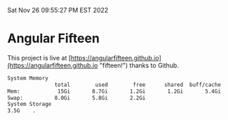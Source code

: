 Sat Nov 26 09:55:27 PM EST 2022

# Angular Fifteen


This project is live at [https://angularfifteen.github.io](https://angularfifteen.github.io "fifteen!") thanks to Github.

```bash
System Memory
               total        used        free      shared  buff/cache   available
Mem:            15Gi       8.7Gi       1.2Gi       1.2Gi       5.4Gi       5.0Gi
Swap:          8.0Gi       5.8Gi       2.2Gi
System Storage
3.5G	.
```
```bash
